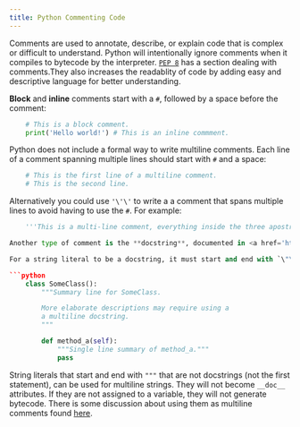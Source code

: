 ```yaml
---
title: Python Commenting Code
---
```

Comments are used to annotate, describe, or explain code that is complex or difficult to understand. Python will intentionally ignore comments when it compiles to bytecode by the interpreter. <a href='https://www.python.org/dev/peps/pep-0008/#comments' target='_blank' rel='nofollow'>`PEP 8`</a> has a section dealing with comments.They also increases the readablity of code by adding easy and descriptive language for better understanding.

**Block** and **inline** comments start with a `#`, followed by a space before the comment:

```python
    # This is a block comment.
    print('Hello world!') # This is an inline commment.
```

Python does not include a formal way to write multiline comments. Each line of a comment spanning multiple lines should start with `#` and a space:
```python
    # This is the first line of a multiline comment.
    # This is the second line.
```
Alternatively you could use `'\'\'` to write a a comment that spans multiple lines to avoid having to use the `#`.
For example:
```python
    '''This is a multi-line comment, everything inside the three apostrophes will be regarded by python as a comment and              ignored when running a program'''```

Another type of comment is the **docstring**, documented in <a href='https://www.python.org/dev/peps/pep-0257/' target='_blank' rel='nofollow'>`PEP 257`</a>. Docstrings are a specific type of comment that becomes the `__doc__` attribute.

For a string literal to be a docstring, it must start and end with `\"\"\"` and be the first statement of the module, function, class, or method definition it is documenting:

```python
    class SomeClass():
        """Summary line for SomeClass.

        More elaborate descriptions may require using a
        a multiline docstring.
        """

        def method_a(self):
            """Single line summary of method_a."""
            pass
```

String literals that start and end with `"""` that are not docstrings (not the first statement), can be used for multiline strings. They will not become `__doc__` attributes. If they are not assigned to a variable, they will not generate bytecode. There is some discussion about using them as multiline comments found <a href='http://stackoverflow.com/questions/7696924/multiline-comments-in-python' target='_blank' rel='nofollow'>here</a>.
